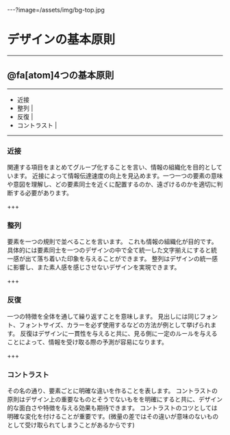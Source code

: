 ---?image=/assets/img/bg-top.jpg

# デザインの基本原則

---

## @fa[atom]4つの基本原則

---

- 近接
- 整列 |
- 反復 |
- コントラスト |

---

### 近接
関連する項目をまとめてグループ化することを言い、情報の組織化を目的としています。
近接によって情報伝達速度の向上を見込めます。一つ一つの要素の意味や意図を理解し、どの要素同士を近くに配置するのか、遠ざけるのかを適切に判断する必要があります。

+++

### 整列
要素を一つの規則で並べることを言います。
これも情報の組織化が目的です。
具体的には要素同士を一つのデザインの中で全て統一した文字揃えにすると統一感が出て落ち着いた印象を与えることができます。
整列はデザインの統一感に影響し、また素人感を感じさせないデザインを実現できます。

+++

### 反復
一つの特徴を全体を通して繰り返すことを意味します。
見出しには同じフォント、フォントサイズ、カラーを必ず使用するなどの方法が例として挙げられます。
反復はデザインに一貫性を与えると共に、見る側に一定のルールを与えることによって、情報を受け取る際の予測が容易になります。

+++

### コントラスト
その名の通り、要素ごとに明確な違いを作ることを表します。
コントラストの原則はデザイン上の重要なものとそうでないもをを明確にすると共に、デザイン的な面白さや特徴を与える効果も期待できます。
コントラストのコツとしては明確な変化を付けることが重要です。(微量の差ではその違いが意味のないものとして受け取られてしまうことがあるからです)
